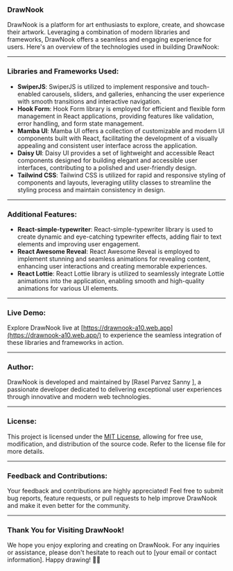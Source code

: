 ### DrawNook

DrawNook is a platform for art enthusiasts to explore, create, and showcase their artwork. Leveraging a combination of modern libraries and frameworks, DrawNook offers a seamless and engaging experience for users. Here's an overview of the technologies used in building DrawNook:

---

### Libraries and Frameworks Used:

- **SwiperJS**: SwiperJS is utilized to implement responsive and touch-enabled carousels, sliders, and galleries, enhancing the user experience with smooth transitions and interactive navigation.
- **Hook Form**: Hook Form library is employed for efficient and flexible form management in React applications, providing features like validation, error handling, and form state management.
- **Mamba UI**: Mamba UI offers a collection of customizable and modern UI components built with React, facilitating the development of a visually appealing and consistent user interface across the application.
- **Daisy UI**: Daisy UI provides a set of lightweight and accessible React components designed for building elegant and accessible user interfaces, contributing to a polished and user-friendly design.
- **Tailwind CSS**: Tailwind CSS is utilized for rapid and responsive styling of components and layouts, leveraging utility classes to streamline the styling process and maintain consistency in design.

---

### Additional Features:

- **React-simple-typewriter**: React-simple-typewriter library is used to create dynamic and eye-catching typewriter effects, adding flair to text elements and improving user engagement.
- **React Awesome Reveal**: React Awesome Reveal is employed to implement stunning and seamless animations for revealing content, enhancing user interactions and creating memorable experiences.
- **React Lottie**: React Lottie library is utilized to seamlessly integrate Lottie animations into the application, enabling smooth and high-quality animations for various UI elements.

---

### Live Demo:

Explore DrawNook live at [https://drawnook-a10.web.app](https://drawnook-a10.web.app/) to experience the seamless integration of these libraries and frameworks in action.

---

### Author:

DrawNook is developed and maintained by [Rasel Parvez Sanny ], a passionate developer dedicated to delivering exceptional user experiences through innovative and modern web technologies.

---

### License:

This project is licensed under the [MIT License](notion://www.notion.so/LICENSE.md), allowing for free use, modification, and distribution of the source code. Refer to the license file for more details.

---

### Feedback and Contributions:

Your feedback and contributions are highly appreciated! Feel free to submit bug reports, feature requests, or pull requests to help improve DrawNook and make it even better for the community.

---

### Thank You for Visiting DrawNook!

We hope you enjoy exploring and creating on DrawNook. For any inquiries or assistance, please don't hesitate to reach out to [your email or contact information]. Happy drawing! 🎨✨
